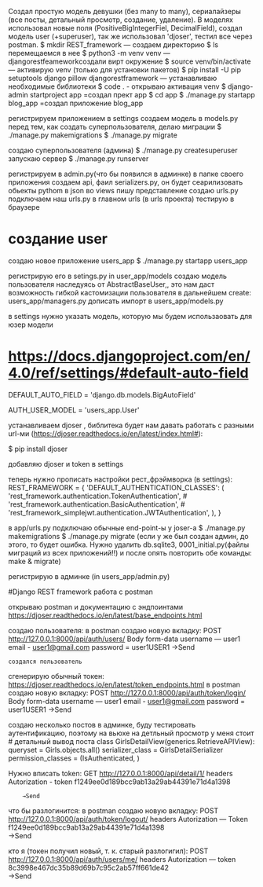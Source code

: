 Создал простую модель девушки (без many to many), сериалайзеры (все посты, детальный просмотр, создание, удаление). В моделях использовал новые поля  (PositiveBigIntegerFiel, DecimalField), создал модель user (+superuser), так же использовал 'djoser', тестил все через postman.
$ mkdir REST_framework — создаем директорию
$ ls
перемещаемся в нее
$ python3 -m venv venv — djangorestfeameworkсоздали вирт окружение
$ source venv/bin/activate — активирую venv (только для установки пакетов)
$ pip install -U pip setuptools django pillow djangorestframework — устанавливаю необходимые библиотеки
$ code . - открываю 
активация venv
$ django-admin startproject app =создал прект app
$ cd app
$ ./manage.py startapp blog_app =создал приложение blog_app 

регистрируем приложением в settings
создаем модель в models.py
перед тем, как создать суперпользователя, делаю миграции
$ ./manage.py makemigrations
$ ./manage.py migrate

создаю суперпользователя (админа)
$ ./manage.py createsuperuser
запускаю сервер
$ ./manage.py runserver

регистрируем в admin.py(что бы появился в админке)
в папке своего приложения создаем api, фаил serializers.py, он будет сеарилизовать обьекты pythom в json
во views пишу представление
создаю urls.py
подключаем наш urls.py в главном urls (в urls проекта)
тестирую в браузере


# создание user
создаю новое приложение users_app
$ ./manage.py startapp users_app

регистрирую его в setings.py
in user_app/models
создаю модель пользователя наследуясь от AbstractBaseUser,, это нам даст возможность гибкой кастомизации пользователя в дальнейшем
create: users_app/managers.py
дописать импорт в users_app/models.py

в settings нужно указать модель, которую мы будем использаовать для юзер модели

# https://docs.djangoproject.com/en/4.0/ref/settings/#default-auto-field

DEFAULT_AUTO_FIELD = 'django.db.models.BigAutoField'

AUTH_USER_MODEL = 'users_app.User'


устанавливаем djoser , библитека будет нам давать работать с разными url-ми
(https://djoser.readthedocs.io/en/latest/index.html#):

$ pip install djoser


добавляю djoser и token в settings

теперь нужно прописать настройки рест_фрэймворка (в settings):
REST_FRAMEWORK = {
	'DEFAULT_AUTHENTICATION_CLASSES': (
		'rest_framework.authentication.TokenAuthentication',
		# 'rest_framework.authentication.BasicAuthentication',
		# 'rest_framework_simplejwt.authentication.JWTAuthentication',
	),
}

в app/urls.py  подключаю обычные end-point-ы у joser-a
$ ./manage.py makemigrations
$ ./manage.py migrate (если у же был создан админ, до этого, то будет ошибка. Нужно удалить db.sqlite3, 0001_initial.py(файлы миграций из всех приложений!!) и после опять повторить обе команды: make & migrate)



регистрирую в админке (in users_app/admin.py)

#Django REST framework работа с postman

открываю postman и документацию с эндпоинтами
https://djoser.readthedocs.io/en/latest/base_endpoints.html

создаю пользователя:
в postman сoздаю новую вкладку:
	POST
	http://127.0.0.1:8000/api/auth/users/
	Body
	form-data
	username — user1
	email - user1@gmail.com
	password = user1USER1
		→Send

	создался пользователь


сгенерирую обычный токен:
https://djoser.readthedocs.io/en/latest/token_endpoints.html
в postman сoздаю новую вкладку:
	POST
	http://127.0.0.1:8000/api/auth/token/login/
	Body
	form-data
	username — user1
	email - user1@gmail.com
	password = user1USER1
		→Send
        
        
создаю несколько постов в админке, буду тестировать аутентификацию, поэтому на вьюхе на детльный просмотр у меня стоит
	# детальный вывод поста
	class GirlsDetailView(generics.RetrieveAPIView):
	queryset = Girls.objects.all() 
	serializer_class = GirlsDetailSerializer
	permission_classes = (IsAuthenticated, )


Нужно вписать token:
	GET
	http://127.0.0.1:8000/api/detail/1/
	headers
	Autorization - token f1249ee0d189bcc9ab13a29ab44391e71d4a1398
	
		→Send



что бы разлогинится:
в postman сoздаю новую вкладку:
	POST
	http://127.0.0.1:8000/api/auth/token/logout/
	headers
	Autorization — Token f1249ee0d189bcc9ab13a29ab44391e71d4a1398	
		→Send



кто я (токен получил новый, т. к. старый разлогигил):
	POST
	http://127.0.0.1:8000/api/auth/users/me/
	headers
	Autorization — token 8c3998e467dc35b89d69b7c95c2ab57ff661de42				
        →Send

